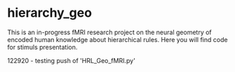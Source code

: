 # hierarchy_geo
This is an in-progress fMRI research project on the neural geometry of encoded human knowledge about hierarchical rules. Here you will find code for stimuls presentation.

122920 - testing push of 'HRL_Geo_fMRI.py'
